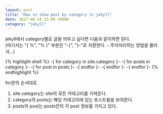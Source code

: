 ```yaml
---
layout: post
title: "How to show post by category in jekyll"
date: 2017-08-24 23:09 +0900
category: "jekyll"
---
```


jekyll에서 category별로 글을 띄우고 싶다면 다음과 같이하면 된다.<br />
(여기서는 "{ %", "% }" 부분은 "-{", "}-"로 치환한다. - 주석처리하는 방법을 몰라서...)
<br />

{% highlight shell %}
-{ for category in site.category }-
	-{ for posts in category }-
		-{ for post in posts }-
		-{ endfor }-
	-{ endfor }-
-{ endfor }-
{% endhighlight %}

for문의 순서대로<br />
1) site.category는 site의 모든 카테고리를 가져온다.<br />
2) category의 posts는 해당 카테고리에 있는 포스트들을 보여준다.<br />
3) posts의 post는 posts안의 각 post 정보를 가지고 있다.<br />

